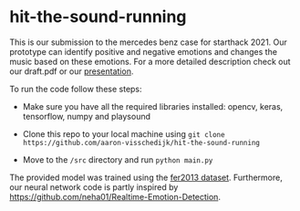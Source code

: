 # hit-the-sound-running

This is our submission to the mercedes benz case for starthack 2021. 
Our prototype can identify positive and negative emotions and changes the music based on these emotions. 
For a more detailed description check out our draft.pdf or our [presentation](https://www.youtube.com/watch?v=XM5i3FxkyTM).


To run the code follow these steps:

* Make sure you have all the required libraries installed: opencv, keras, tensorflow, numpy and playsound

* Clone this repo to your local machine using `git clone https://github.com/aaron-visschedijk/hit-the-sound-running`

* Move to the `/src` directory and run `python main.py`


The provided model was trained using the [fer2013 dataset](https://www.kaggle.com/c/challenges-in-representation-learning-facial-expression-recognition-challenge/data).
Furthermore, our neural network code is partly inspired by https://github.com/neha01/Realtime-Emotion-Detection.
